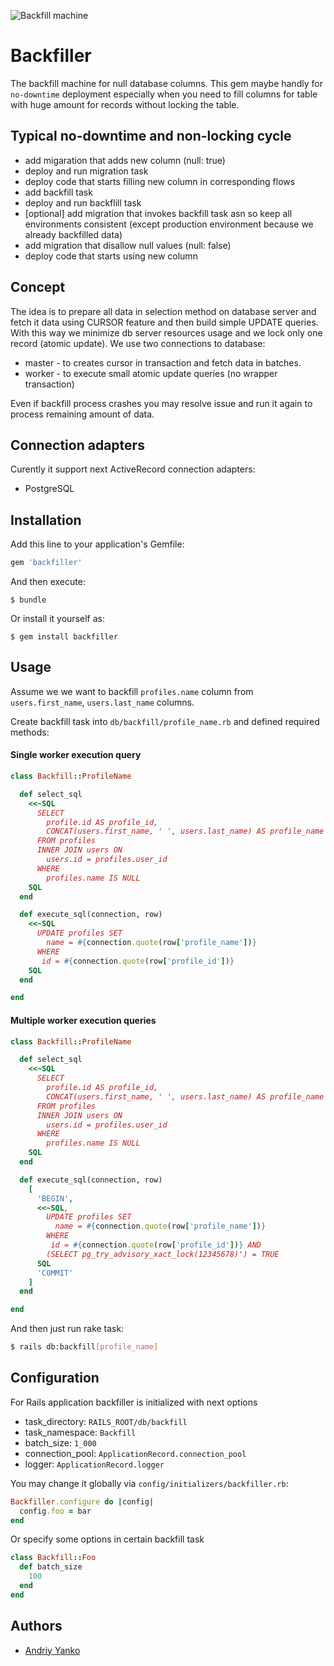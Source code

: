 ![Backfill machine](https://railsware.github.io/backfiller/assets/backfill_machine.jpg)

# Backfiller

The backfill machine for null database columns.
This gem maybe handly for `no-downtime` deployment especially when you need to fill columns for table with huge amount for records without locking the table.

## Typical no-downtime and non-locking cycle

* add migaration that adds new column (null: true)
* deploy and run migration task
* deploy code that starts filling new column in corresponding flows
* add backfill task
* deploy and run backflill task
* [optional] add migration that invokes backfill task asn so keep all environments consistent (except production environment because we already backfilled data)
* add migration that disallow null values (null: false)
* deploy code that starts using new column

## Concept

The idea is to prepare all data in selection method on database server and fetch it data using CURSOR feature and then build simple UPDATE queries.
With this way we minimize db server resources usage and we lock only one record (atomic update).
We use two connections to database:
* master - to creates cursor in transaction and fetch data in batches.
* worker - to execute small atomic update queries (no wrapper transaction)

Even if backfill process crashes you may resolve issue and run it again to process remaining amount of data.

## Connection adapters

Curently it support next ActiveRecord connection adapters:
* PostgreSQL

## Installation

Add this line to your application's Gemfile:

```ruby
gem 'backfiller'
```

And then execute:

    $ bundle

Or install it yourself as:

    $ gem install backfiller

## Usage

Assume we we want to backfill `profiles.name` column from `users.first_name`, `users.last_name` columns.

Create backfill task into `db/backfill/profile_name.rb` and defined required methods:

#### Single worker execution query

```ruby
class Backfill::ProfileName

  def select_sql
    <<~SQL
      SELECT
        profile.id AS profile_id,
        CONCAT(users.first_name, ' ', users.last_name) AS profile_name
      FROM profiles
      INNER JOIN users ON
        users.id = profiles.user_id
      WHERE
        profiles.name IS NULL
    SQL
  end

  def execute_sql(connection, row)
    <<~SQL
      UPDATE profiles SET
        name = #{connection.quote(row['profile_name'])}
      WHERE
       id = #{connection.quote(row['profile_id'])}
    SQL
  end

end
```

#### Multiple worker execution queries

```ruby
class Backfill::ProfileName

  def select_sql
    <<~SQL
      SELECT
        profile.id AS profile_id,
        CONCAT(users.first_name, ' ', users.last_name) AS profile_name
      FROM profiles
      INNER JOIN users ON
        users.id = profiles.user_id
      WHERE
        profiles.name IS NULL
    SQL
  end

  def execute_sql(connection, row)
    [
      'BEGIN',
      <<~SQL,
        UPDATE profiles SET
          name = #{connection.quote(row['profile_name'])}
        WHERE
         id = #{connection.quote(row['profile_id'])} AND
        (SELECT pg_try_advisory_xact_lock(12345678)') = TRUE
      SQL
      'COMMIT'
    ]
  end

end

```
And then just run rake task:

```bash
$ rails db:backfill[profile_name]
```

## Configuration

For Rails application backfiller is initialized with next options

* task_directory: `RAILS_ROOT/db/backfill`
* task_namespace: `Backfill`
* batch_size: `1_000`
* connection_pool: `ApplicationRecord.connection_pool`
* logger: `ApplicationRecord.logger`

You may change it globally via `config/initializers/backfiller.rb`:

```ruby
Backfiller.configure do |config|
  config.foo = bar
end
```

Or specify some options in certain backfill task

```ruby
class Backfill::Foo
  def batch_size
    100
  end
end
```

## Authors

* [Andriy Yanko](http://ayanko.github.io)
